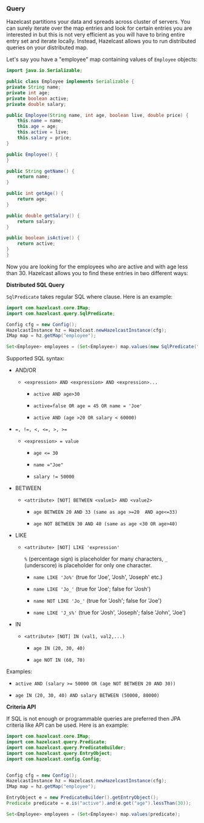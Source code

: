 

### Query

Hazelcast partitions your data and spreads across cluster of servers. You can surely iterate over the map entries and look for certain entries you are interested in but this is not very efficient as you will have to bring entire entry set and iterate locally. Instead, Hazelcast allows you to run distributed queries on your distributed map.

Let's say you have a "employee" map containing values of `Employee` objects:

```java
import java.io.Serializable;

public class Employee implements Serializable {
private String name;
private int age;
private boolean active;
private double salary;

public Employee(String name, int age, boolean live, double price) {
    this.name = name;
    this.age = age;
    this.active = live;
    this.salary = price;
}

public Employee() {
}

public String getName() {
    return name;
}

public int getAge() {
    return age;
}

public double getSalary() {
    return salary;
}

public boolean isActive() {
    return active;
}
}
```
Now you are looking for the employees who are active and with age less than 30. Hazelcast allows you to find these entries in two different ways:

**Distributed SQL Query**

`SqlPredicate` takes regular SQL where clause. Here is an example:

```java
import com.hazelcast.core.IMap;
import com.hazelcast.query.SqlPredicate;

Config cfg = new Config();
HazelcastInstance hz = Hazelcast.newHazelcastInstance(cfg);
IMap map = hz.getMap("employee");

Set<Employee> employees = (Set<Employee>) map.values(new SqlPredicate("active AND age < 30"));
```
Supported SQL syntax:

-   AND/OR

    -   `<expression> AND <expression> AND <expression>... `

        -   `active AND age>30`

        -   `active=false OR age = 45 OR name = 'Joe' `

        -   `active AND (age >20 OR salary < 60000) `

-   `=, !=, <, <=, >, >=`

    -   `<expression> = value`

        -   `age <= 30`

        -   `name ="Joe"`

        -   `salary != 50000`

-   BETWEEN

    -   `<attribute> [NOT] BETWEEN <value1> AND <value2>`

        -   `age BETWEEN 20 AND 33 (same as age >=20  AND age<=33)`

        -   `age NOT BETWEEN 30 AND 40 (same as age <30 OR age>40)`

-   LIKE

    -   `<attribute> [NOT] LIKE 'expression'`

        `%` (percentage sign) is placeholder for many characters, `_` (underscore) is placeholder for only one character.

        -   `name LIKE 'Jo%'` (true for 'Joe', 'Josh', 'Joseph' etc.)

        -   `name LIKE 'Jo_'` (true for 'Joe'; false for 'Josh')

        -   `name NOT LIKE 'Jo_'` (true for 'Josh'; false for 'Joe')

        -   `name LIKE 'J_s%'` (true for 'Josh', 'Joseph'; false 'John', 'Joe')

-   IN

    -   `<attribute> [NOT] IN (val1, val2,...)`

        -   `age IN (20, 30, 40)`

        -   `age NOT IN (60, 70)`

Examples:

-   `active AND (salary >= 50000 OR (age NOT BETWEEN 20 AND 30)) `

-   `age IN (20, 30, 40) AND salary BETWEEN (50000, 80000)`

**Criteria API**

If SQL is not enough or programmable queries are preferred then JPA criteria like API can be used. Here is an example:

```java
import com.hazelcast.core.IMap;
import com.hazelcast.query.Predicate;
import com.hazelcast.query.PredicateBuilder;
import com.hazelcast.query.EntryObject;
import com.hazelcast.config.Config;


Config cfg = new Config();
HazelcastInstance hz = Hazelcast.newHazelcastInstance(cfg);
IMap map = hz.getMap("employee");

EntryObject e = new PredicateBuilder().getEntryObject();
Predicate predicate = e.is("active").and(e.get("age").lessThan(30));

Set<Employee> employees = (Set<Employee>) map.values(predicate);
```